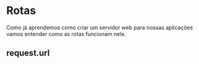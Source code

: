 # Rotas

Como já aprendemos como criar um servidor web para nossas aplicações vamos entender como as rotas funcionam nele.

## request.url